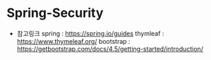 # Spring-Security

* 참고링크
spring : https://spring.io/guides
thymleaf : https://www.thymeleaf.org/
bootstrap : https://getbootstrap.com/docs/4.5/getting-started/introduction/

